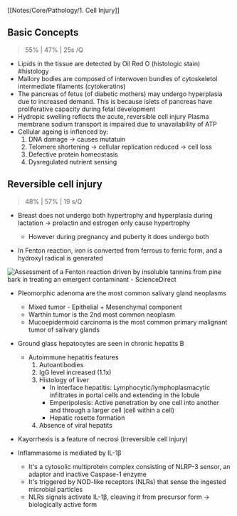 [[Notes/Core/Pathology/1. Cell Injury]]
## Basic Concepts
> 55% | 47% | 25s /Q
- Lipids in the tissue are detected by Oil Red O (histologic stain) #histology
- Mallory bodies are composed of interwoven bundles of cytoskeletol intermediate filaments (cytokeratins)
- The pancreas of fetus (of diabetic mothers) may undergo hyperplasia due to increased demand.
			This is because islets of pancreas have proliferative capacity during fetal development
- Hydropic swelling reflects the acute, reversible cell injury
Plasma membrane sodium transport is impaired due to unavailability of ATP
- Cellular ageing is inflenced by:
	1.  DNA damage -> causes mutatuin
	2.  Telomere shortening -> cellular replication reduced -> cell loss
	3.  Defective protein homeostasis
	4.  Dysregulated nutrient sensing

## Reversible cell injury
>48% | 57% | 19 s/Q
- Breast does not undergo both hypertrophy and hyperplasia during lactation -> prolactin and estrogen only cause hypertrophy
	- However during pregnancy and puberty it does undergo both

- In Fenton reaction, iron is converted from ferrous to ferric form, and a hydroxyl radical is generated


![Assessment of a Fenton reaction driven by insoluble tannins from pine bark  in treating an emergent contaminant - ScienceDirect](https://ars.els-cdn.com/content/image/1-s2.0-S0304389419309367-gr1.jpg)

- Pleomorphic adenoma are the most common salivary gland neoplasms
	- Mixed tumor - Epithelial + Mesenchymal component
	- Warthin tumor is the 2nd most common neoplasm
	- Mucoepidermoid carcinoma is the most common primary malignant tumor of salivary glands
- Ground glass hepatocytes are seen in chronic hepatits B
	- Autoimmune hepatitis features
		1. Autoantibodies
		2. IgG level increased (1.1x)
		3. Histology of liver
		 	- In interface hepatitis: Lymphocytic/lymphoplasmacytic infiltrates in portal cells and extending in the lobule
		 	- Emperipolesis: Active penetration by one cell into another and through a larger cell (cell within a cell)
			 - Hepatic rosette formation
		4. Absence of viral hepatits


- Kayorrhexis is a feature of necrosi (irreversible cell injury)
- Inflammasome is mediated by IL-1β
	- It's a cytosolic multiprotein complex consisting of NLRP-3 sensor, an adaptor and inactive Caspase-1 enzyme	
	- It's triggered by NOD-like receptors (NLRs) that sense the ingested microbial particles
	- NLRs signals activate IL-1β, cleaving it from precursor form -> biologically active form